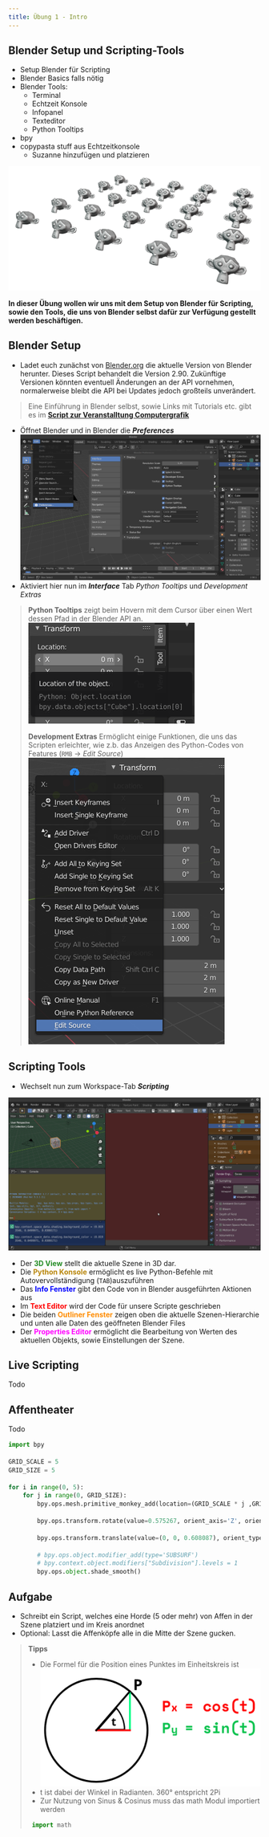 ```yaml
---
title: Übung 1 - Intro
---
```


## Blender Setup und Scripting-Tools

- Setup Blender für Scripting
- Blender Basics falls nötig
- Blender Tools:
	- Terminal
	- Echtzeit Konsole
	- Infopanel
	- Texteditor
	- Python Tooltips
- bpy
- copypasta stuff aus Echtzeitkonsole
	- Suzanne hinzufügen und platzieren

![turm](img/monkeygrid.png)

**In dieser Übung wollen wir uns mit dem Setup von Blender für Scripting, sowie den Tools, die uns von Blender selbst dafür zur Verfügung gestellt werden beschäftigen.**

## Blender Setup
- Ladet euch zunächst von [Blender.org](https://www.blender.org/download/) die aktuelle Version von Blender herunter. Dieses Script behandelt die Version 2.90. Zukünftige Versionen könnten eventuell Änderungen an der API vornehmen, normalerweise bleibt die API bei Updates jedoch großteils unverändert.

<!--Link zu CG Webseite? Ist ja nicht immer alles Online und vlt auch nicht immer auf Davids Webspace?-->
> Eine Einführung in Blender selbst, sowie Links mit Tutorials etc. gibt es im [**Script zur Veranstalltung Computergrafik**](https://sftp.hs-furtwangen.de/~lochmann/computergrafik2019/script/chapter01/lecture01/) 

- Öffnet Blender und in Blender die ***Preferences***
![Preferences](img/preferences.png)
- Aktiviert hier nun im ***Interface*** Tab *Python Tooltips* und *Development Extras*

> **Python Tooltips** zeigt beim Hovern mit dem Cursor über einen Wert dessen Pfad in der Blender API an.<br>
> ![Python Tooltip](img/python_tooltip.png)
> 
> **Development Extras** Ermöglicht einige Funktionen, die uns das Scripten erleichter, wie z.b. das Anzeigen des Python-Codes von Features (`RMB` → *Edit Source*)<br>
> ![Edit Source](img/edit_source.png)

## Scripting Tools

- Wechselt nun zum Workspace-Tab ***Scripting***

![Scripting Workspace](img/scripting_workspace.png)
- Der **<span style="color: ForestGreen">3D View</span>** stellt die aktuelle Szene in 3D dar.
- Die **<span style="color: DarkGoldenRod">Python Konsole</span>** ermöglicht es live Python-Befehle mit Autovervollständigung (`TAB`)auszuführen
- Das **<span style="color: Blue">Info Fenster</span>** gibt den Code von in Blender ausgeführten Aktionen aus
- Im **<span style="color: Red">Text Editor</span>** wird der Code für unsere Scripte geschrieben
- Die beiden **<span style="color: DarkOrange">Outliner Fenster</span>** zeigen oben die aktuelle Szenen-Hierarchie und unten alle Daten des geöffneten Blender Files
- Der **<span style="color: Magenta">Properties Editor</span>** ermöglicht die Bearbeitung von Werten des aktuellen Objekts, sowie Einstellungen der Szene.

## Live Scripting
Todo

## Affentheater
Todo

```python
import bpy

GRID_SCALE = 5
GRID_SIZE = 5

for i in range(0, 5):
    for j in range(0, GRID_SIZE):
        bpy.ops.mesh.primitive_monkey_add(location=(GRID_SCALE * j ,GRID_SCALE * i, 0))

        bpy.ops.transform.rotate(value=0.575267, orient_axis='Z', orient_type='VIEW', orient_matrix=((4.93038e-32, 1, 2.22045e-16), (2.22045e-16, 4.93038e-32, 1), (1, 2.22045e-16, 4.93038e-32)), orient_matrix_type='VIEW')

        bpy.ops.transform.translate(value=(0, 0, 0.608087), orient_type='GLOBAL', orient_matrix=((1, 0, 0), (0, 1, 0), (0, 0, 1)), orient_matrix_type='GLOBAL')

        # bpy.ops.object.modifier_add(type='SUBSURF')
        # bpy.context.object.modifiers["Subdivision"].levels = 1
        bpy.ops.object.shade_smooth()

```

## Aufgabe
- Schreibt ein Script, welches eine Horde (5 oder mehr) von Affen in der Szene platziert und im Kreis anordnet
- Optional: Lasst die Affenköpfe alle in die Mitte der Szene gucken.
> **Tipps** 
> - Die Formel für die Position eines Punktes im Einheitskreis ist<br>
> ![img](img/einheitskreis.png)<br>
> - t ist dabei der Winkel in Radianten. 360° entspricht 2Pi
> - Zur Nutzung von Sinus & Cosinus muss das math Modul importiert werden 
> ```python
>  import math
> ```